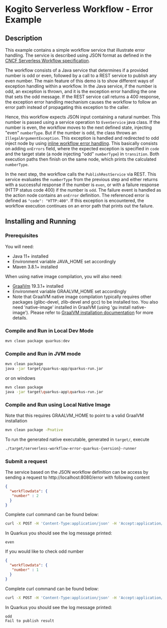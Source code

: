 # Kogito Serverless Workflow - Error Example

## Description

This example contains a simple workflow service that illustrate error handling. 
The service is described using JSON format as defined in the 
[CNCF Serverless Workflow specification](https://github.com/serverlessworkflow/specification).

The workflow consists of a Java service that determines if a provided number is odd or even, followed by a call to a REST service to publish any even number. The main feature of this demo is to show different ways of exception handling within a workflow. In the Java service, if the number is odd, an exception is thrown, and it is the exception error handling the one that sets the odd message. If the REST service call returns a 400 response, the exception error handling mechanism causes the workflow to follow an error path instead of propagating this exception to the caller.

Hence, this workflow expects JSON input containing a natural number. This number is passed using a service operation to `EvenService` java class. If the number is even, the workflow moves to the next defined state, injecting "even" `numberType`. But if the number is odd, the class throws an `IllegalArgumentException`. This exception is handled and redirected to odd inject node by using [inline workflow error handling](https://github.com/serverlessworkflow/specification/blob/main/specification.md#Workflow-Error-Handling).  This basically consists on adding `onErrors` field, where the expected exception is specified in `code` and the target state (a node injecting "odd" `numberType`) in `transition`. Both execution paths then finish on the same node, which prints the calculated `numberType`.

In the next step, the workflow calls the `PublishRestService` via REST. This service evaluates the `numberType` from the previous step and either returns with a successful response if the number is `even`, or with a failure response (HTTP status code 400) if the number is `odd`. The failure event is handled as the action node contains an `onError` definition. The referenced error is defined as `"code": "HTTP:400"`. If this exception is encountered, the workflow execution continues on an error path that prints out the failure.


## Installing and Running

### Prerequisites
 
You will need:
  - Java 11+ installed
  - Environment variable JAVA_HOME set accordingly
  - Maven 3.8.1+ installed

When using native image compilation, you will also need: 
  - [GraalVm](https://www.graalvm.org/downloads/) 19.3.1+ installed
  - Environment variable GRAALVM_HOME set accordingly
  - Note that GraalVM native image compilation typically requires other packages (glibc-devel, zlib-devel and gcc) to be installed too.  You also need 'native-image' installed in GraalVM (using 'gu install native-image'). Please refer to [GraalVM installation documentation](https://www.graalvm.org/docs/reference-manual/aot-compilation/#prerequisites) for more details.

### Compile and Run in Local Dev Mode

```sh
mvn clean package quarkus:dev
```

### Compile and Run in JVM mode

```sh
mvn clean package 
java -jar target/quarkus-app/quarkus-run.jar
```

or on windows

```sh
mvn clean package
java -jar target\quarkus-app\quarkus-run.jar
```

### Compile and Run using Local Native Image
Note that this requires GRAALVM_HOME to point to a valid GraalVM installation

```sh
mvn clean package -Pnative
```
  
To run the generated native executable, generated in `target/`, execute

```sh
./target/serverless-workflow-error-quarkus-{version}-runner
```

### Submit a request

The service based on the JSON workflow definition can be access by sending a request to http://localhost:8080/error
with following content 

```json
{
  "workflowdata": {
   "number" : 2
  }
}
```

Complete curl command can be found below:

```sh
curl -X POST -H 'Content-Type:application/json' -H 'Accept:application/json' -d '{"workflowdata" : {"number": 2}}' http://localhost:8080/error
```


In Quarkus you should see the log message printed:

```text
even
```

If you would like to check odd number

```json
{
  "workflowdata": {
   "number" : 1
  }
}
```

Complete curl command can be found below:

```sh
curl -X POST -H 'Content-Type:application/json' -H 'Accept:application/json' -d '{"workflowdata" : {"number": 1}}' http://localhost:8080/error
```

In Quarkus you should see the log message printed:

```text
odd
Fail to publish result
```

